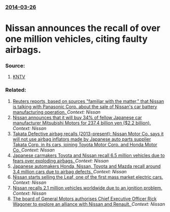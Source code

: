 ### [2014-03-26](/news/2014/03/26/index.md)

# Nissan announces the recall of over one million vehicles, citing faulty airbags. 




### Source:

1. [KNTV](http://www.nbcbayarea.com/news/national-international/Nissan-Recalls-1M-Cars-SUVs-Vans-for-Air-Bags-2nd-Recall-Altima-Leaf-Pathfinder-Sentra-Infiniti-252454321.html?_osource=SocialFlowTwt_BAYBrand)

### Related:

1. [Reuters reports, based on sources "familiar with the matter," that Nissan is talking with Panasonic Corp. about the sale of Nissan's car battery manufacturing operation. ](/news/2016/08/6/reuters-reports-based-on-sources-familiar-with-the-matter-that-nissan-is-talking-with-panasonic-corp-about-the-sale-of-nissan-s-car-bat.md) _Context: Nissan_
2. [Nissan announces that it will buy 34% of fellow Japanese car manufacturer Mitsubishi Motors for 237.4 billion yen ($2.2 billion). ](/news/2016/05/12/nissan-announces-that-it-will-buy-34-of-fellow-japanese-car-manufacturer-mitsubishi-motors-for-237-4-billion-yen-2-2-billion.md) _Context: Nissan_
3. [Takata Defective airbag recalls (2013-present): Nissan Motor Co. says it will not use airbag inflators made by Japanese auto parts supplier Takata Corp. in its cars, joining Toyota Motor Corp. and Honda Motor Co. ](/news/2015/11/7/takata-defective-airbag-recalls-2013-present-nissan-motor-co-says-it-will-not-use-airbag-inflators-made-by-japanese-auto-parts-supplier.md) _Context: Nissan_
4. [Japanese carmakers Toyota and Nissan recall 6.5 million vehicles due to fears over exploding airbags. ](/news/2015/05/13/japanese-carmakers-toyota-and-nissan-recall-6-5-million-vehicles-due-to-fears-over-exploding-airbags.md) _Context: Nissan_
5. [Japanese automakers Honda, Nissan, Toyota and Mazda recall around 3.4 million cars due to airbag defects. ](/news/2013/04/11/japanese-automakers-honda-nissan-toyota-and-mazda-recall-around-3-4-million-cars-due-to-airbag-defects.md) _Context: Nissan_
6. [Nissan starts selling the Leaf, one of the first mass market electric cars. ](/news/2010/12/3/nissan-starts-selling-the-leaf-one-of-the-first-mass-market-electric-cars.md) _Context: Nissan_
7. [Nissan recalls 2.1 million vehicles worldwide due to an ignition problem. ](/news/2010/10/28/nissan-recalls-2-1-million-vehicles-worldwide-due-to-an-ignition-problem.md) _Context: Nissan_
8. [ The board of General Motors authorises Chief Executive Officer Rick Wagoner to explore an alliance with Nissan and Renault. ](/news/2006/07/7/the-board-of-general-motors-authorises-chief-executive-officer-rick-wagoner-to-explore-an-alliance-with-nissan-and-renault.md) _Context: Nissan_
